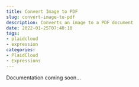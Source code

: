 ```yaml
---
title: Convert Image to PDF
slug: convert-image-to-pdf
description: Converts an image to a PDF document
date: 2022-01-25T07:40:18
tags:
- plaidcloud
- expression
categories:
- PlaidCloud
- Expressions
---
```



Documentation coming soon...

